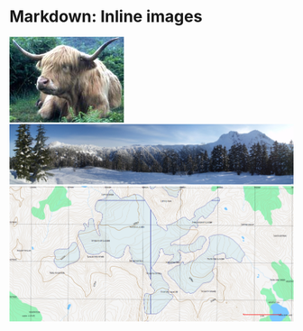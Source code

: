 
Markdown: Inline images
================

<img src="./img/HighlandCowSmall.png" />

<img src="./img/background.jpg" />

<img src="./img/JoffreGroup.png" />
